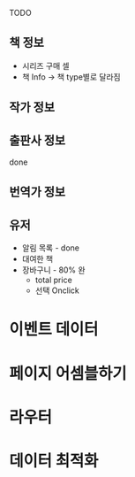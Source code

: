 TODO
## 책 정보
* 시리즈 구매 셀 
* 책 Info -> 책 type별로 달라짐

## 작가 정보

## 출판사 정보
done

## 번역가 정보

## 유저
* 알림 목록 - done
* 대여한 책
* 장바구니 - 80% 완
  * total price
  * 선택 Onclick 

# 이벤트 데이터

# 페이지 어셈블하기

# 라우터

# 데이터 최적화
